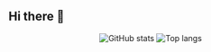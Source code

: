## Hi there 👋

<div align="center">
<img alt="GitHub stats" src="https://github-readme-stats.vercel.app/api?username=whydenyscry&show_icons=true&theme=transparent"/>
<img alt="Top langs" src="https://github-readme-stats.vercel.app/api/top-langs/?username=whydenyscry&layout=compact&theme=transperent"/>
</div>
